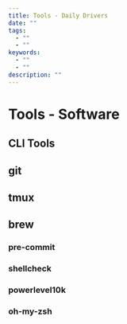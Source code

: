 ```yaml
---
title: Tools - Daily Drivers
date: ""
tags:
  - ""
  - ""
keywords:
  - ""
  - ""
description: ""
---
```


# Tools - Software

## CLI Tools

## git

## tmux

## brew

### pre-commit

### shellcheck

### powerlevel10k

### oh-my-zsh
